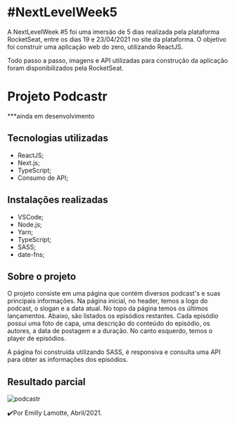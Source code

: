 # #NextLevelWeek5

A NextLevelWeek #5 foi uma imersão de 5 dias realizada pela plataforma RocketSeat, entre os dias 19 e 23/04/2021 no site da plataforma. O objetivo foi construir uma aplicação web do zero, utilizando ReactJS.

Todo passo a passo, imagens e API utilizadas para construção da aplicação foram disponibilizados pela RocketSeat.

# Projeto Podcastr

***ainda em desenvolvimento

## Tecnologias utilizadas

- ReactJS;
- Next.js;
- TypeScript;
- Consumo de API;

## Instalações realizadas

- VSCode;
- Node.js;
- Yarn;
- TypeScript;
- SASS;
- date-fns;

## Sobre o projeto

O projeto consiste em uma página que contém diversos podcast's e suas principais informações. Na página inicial, no header, temos a logo do podcast, o slogan e a data atual. No topo da página temos os últimos lançamentos. Abaixo, são listados os episódios restantes. Cada episódio possui uma foto de capa, uma descrição do conteúdo do episódio, os autores, a data de postagem e a duração. No canto esquerdo, temos o player de episódios.

A página foi construída utilizando SASS, é responsiva e consulta uma API para obter as informações dos episódios.

## Resultado parcial
![podcastr](https://user-images.githubusercontent.com/79487290/116012129-0b507d80-a5ff-11eb-8ab3-b276a8538d3a.PNG)


✔️Por Emilly Lamotte, Abril/2021.
